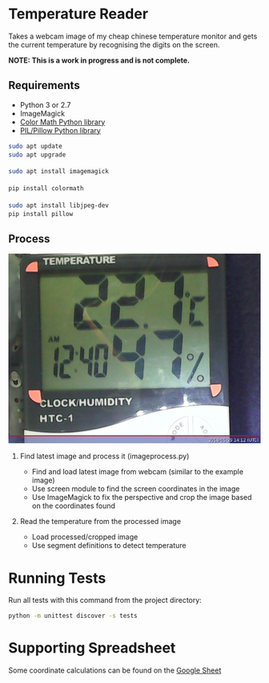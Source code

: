 # Temperature Reader

Takes a webcam image of my cheap chinese temperature monitor and gets the current temperature by recognising the digits on the screen.

**NOTE: This is a work in progress and is not complete.**

## Requirements

 * Python 3 or 2.7
 * ImageMagick
 * [Color Math Python library](https://pypi.python.org/pypi/colormath/)
 * [PIL/Pillow Python library](https://pillow.readthedocs.io/en/latest/)

```bash
sudo apt update
sudo apt upgrade

sudo apt install imagemagick

pip install colormath

sudo apt install libjpeg-dev
pip install pillow
```

## Process

![Chinese Temperature Monitor](https://raw.githubusercontent.com/gondrup/temperature_reader/master/test_images/auto_2018-01-29_141232.jpg "Chinese Temperature Monitor")

1. Find latest image and process it (imageprocess.py)
	- Find and load latest image from webcam (similar to the example image)
	- Use screen module to find the screen coordinates in the image
	- Use ImageMagick to fix the perspective and crop the image based on the coordinates found

2. Read the temperature from the processed image
	- Load processed/cropped image
	- Use segment definitions to detect temperature

# Running Tests

Run all tests with this command from the project directory:

```bash
python -m unittest discover -s tests
```

# Supporting Spreadsheet

Some coordinate calculations can be found on the [Google Sheet](https://docs.google.com/spreadsheets/d/14z58qDwLv3IFIqYmGrKh-dDi_LGai2fQFcGIiLmRNcQ/edit)